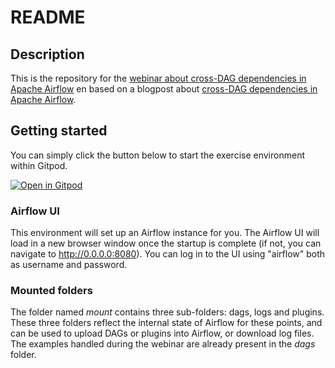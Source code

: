 # README

## Description

This is the repository for the [webinar about cross-DAG dependencies in Apache Airflow](https://streamyard.com/watch/BUifcMp5zBsZ) en based on a blogpost about [cross-DAG dependencies in Apache Airflow](https://medium.com/datamindedbe/cross-dag-dependencies-in-apache-airflow-a-comprehensive-guide-88cbc0bc68d0).

## Getting started

You can simply click the button below to start the exercise environment within Gitpod.

[![Open in Gitpod](
    https://gitpod.io/button/open-in-gitpod.svg
)](https://gitpod.io/#https://github.com/Fredericvdv/webinar_airflow)

### Airflow UI

This environment will set up an Airflow instance for you.
The Airflow UI will load in a new browser window once the startup is complete (if not, you can navigate to http://0.0.0.0:8080).
You can log in to the UI using "airflow" both as username and password.

### Mounted folders

The folder named *mount* contains three sub-folders: dags, logs and plugins.
These three folders reflect the internal state of Airflow for these points,
and can be used to upload DAGs or plugins into Airflow, or download log files. The examples handled during the webinar are already present in the *dags* folder.
